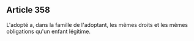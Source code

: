Article 358
----
L'adopté a, dans la famille de l'adoptant, les mêmes droits et les mêmes
obligations qu'un enfant légitime.
